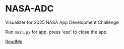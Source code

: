 # NASA-ADC

Visualizer for 2025 NASA App Development Challenge

Run `main.py` for app.
press 'esc' to close the app.

[ReadMe](astrovia.vercel.app)
